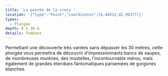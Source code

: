 ```yaml
---
title: 'La pointe de la croix '
location: '{"type":"Point","coordinates":[6.40312,42.99377]}'
types:
  - Plongée
depth: 0 à 30 m
details: Tombant
---
```

Permettant une découverte très variées sans dépasser les 30 mètres, cette plongée vous permettra de découvrir d'impressionnants bancs de saupes, de niombreuses murènes, des mostelles, l'incontournable mérou, mais également de grandes étendues fantomatiques  parsemées de gorgones blanches.
